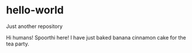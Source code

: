 # hello-world
Just another repository

Hi humans!
Spoorthi here! I have just baked banana cinnamon cake for the tea party.
